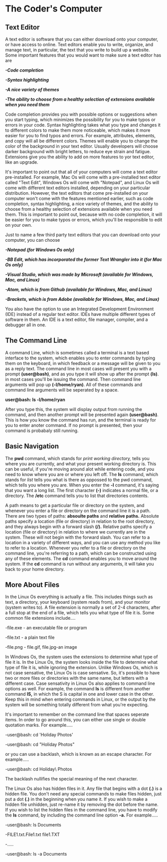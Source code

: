 # The Coder's Computer

## Text Editor

A text editor is software that you can either download onto your computer, or have access to online. Text editors enable you to write, organize, and manage text, in particular, the text that you write to build up a website. Some important features that you would want to make sure a text editor has are

***-Code completion***

***-Syntax highlighting*** 

***-A nice variety of themes***

***-The ability to choose from a healthy selection of extensions available when you need them***

Code completion provides you with possible options or suggestions when you start typing, which minimizes the possibility for you to make typos or errors in your code. Syntax highlighting takes what you type and changes it to different colors to make them more noticeable, which makes it more easier for you to find typos and errors. For example, attributes, elements, and copy will all be different colors. Themes will enable you to change the color of the background in your text editor. Usually developers will choose darker background with bright letters, to reduce eye strain and fatigue. Extensions give you the ability to add on more features to yor text editor, like an upgrade. 

It's important to point out that all of your computers will come a text editor pre-installed. For example, Mac Os will come with a pre-installed text editor called "Text Edit", Windows Os will come with "Notepad", and Linux Os will come with different text editors installed, depending on your particular distribution. However, the text editors that come pre-installed on your computer won't come with the features mentioned earlier, such as code completion, syntax highlighting, a nice variety of themes, and the ability to choose from a healthy selection of extensions available when you need them. This is important to point out, because with no code completion, it will be easier for you to make typos or errors, which you'll be responsible to edit on your own. 

Just to name a few third party text editors that you can download onto your computer, you can choose

***-Notepad (for Windows Os only)***

***-BB Edit, which has incorporated the former Text Wrangler into it (for Mac Os only)***

***-Visual Studio, which was made by Microsoft (available for Windows, Mac, and Linux)***

***-Atom, which is from Github (available for Windows, Mac, and Linux)***

***-Brackets, which is from Adobe (available for Windows, Mac, and Linux)***

You also have the option to use an Integrated Development Environment (IDE) instead of a regular text editor. IDEs have multiple different types of software in them. An IDE is a text editor, file manager, compiler, and a debugger all in one. 

## The Command Line

A command Line, which is sometimes called a terminal is a text based interface to the system, which enables you to enter commands by typing them on the keyboard, in which feedback or a message will be given to you as a reply text. The command line in most cases will present you with a prompt **(user@bash)**, and as you type it will show up after the prompt **(ls)**. in most cases you'll be issuing the command. Then command line arguments will pop up **(-l/home/ryan)**. All of these commands and command line arguments will be seperated by a space. 

**user@bash: ls -l/home/ryan**

After you type this, the system will display output from running the command, and then another prompt will be presented again **(user@bash)**. This is how you know the command has run, and the terminal is ready for you to enter anoter command. If no prompt is presented, then your command is probabaly still running. 

## Basic Navigation

The **pwd** command, which stands for *print working directory,* tells you where you are currently, and what your present working directory is. This can be useful, if you're moving around alot while entering code, and you need to know where you are or where you left off. The **ls** command, which stands for *list* tells you what is there as oppossed to the pwd command, which tells you where you are. When you enter the **-l** command, it's saying that you want a long list. The first character **(-)** indicates a normal file, or a directory. The **/etc** command tells you to list that directories contents.  

A path means to get a particular file or directory on the system, and whenever you enter a file or directory on the command line it is a path. There are two types of paths: **absoulte paths** and **relative paths.** Absolute paths specify a location (file or directory) in relation to the root directory, and they always begin with a forward slash **(/).** Relative paths specify a location (file or directory) in relation to where we currently are in the system. These will not begin with the forward slash. You can refer to a location in a variety of different ways, and you can use any method you like to refer to a location. Whenever you refer to a file or directory on the command line, you're referring to a path, which can be constructed using any of these elements. The **cd** command enables you to move around the system. If the **cd** command is run without any arguments, it will take you back to your home directory. 

## More About Files

In the Linux Os everything is actually a file. This includes things such as text, a directory, your keyboard (system reads from), and your monitor (system writes to). A file extension is normally a set of 2-4 characters, after a full stop at the end of a file, which tells you what type of file it is. Some common file extensions include....

-file.exe - an executable file or program

-file.txt - a plain text file

-file.png - file.gif, file.jpg-an image

In Windows Os, the system uses the extensions to determine what type of file it is. In the Linux Os, the system looks inside the file to determine what type of file it is, while ignoring the extension. Unlike Windows Os, which is not case sensative, the Linux Os is case sensative. So, it's possible to have two or more files or directories with the same name, but letters with a different case. Case sensativity in Linux Os also applies to command line options as well. For example, the command **ls** is different from another command **lS,** in which the S is capital in one and lower case in the other. Keep this in mind when entering commands in Linux, or the output by the system will be something totally different from what you're expecting.

It's important to remember on the command line that spaces seperate items. In order to go around this, you can either use single or double quotation marks. For example.....

-user@bash: cd 'Holiday Photos'

-user@bash: cd "Holiday Photos"

or you can use a backlash, which is known as an escape character. For example.....

-user@bash: cd Holiday\ Photos

The backlash nullifies the special meaning of the next character.

The Linux Os also has hidden files in it. Any file that begins with a dot **(.)** is a hidden file. You don't need any special commands to make files hidden, just put a dot **(.)** in the beginning when you name it. If you wish to make a hidden file unhidden, just re-name it by removing the dot before the name. If you wish to list the hidden files in the command line, you have to modify the **ls** command, by including the command line option **-a.** For example.....

-user@bash: ls Documents

-FILE1.txt.File1.txt file1.TXT

-.....

-user@bash: ls -a Documents 
